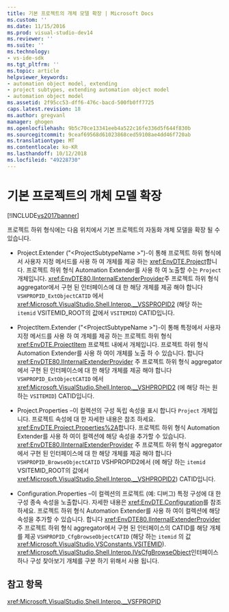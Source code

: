 ```yaml
---
title: 기본 프로젝트의 개체 모델 확장 | Microsoft Docs
ms.custom: ''
ms.date: 11/15/2016
ms.prod: visual-studio-dev14
ms.reviewer: ''
ms.suite: ''
ms.technology:
- vs-ide-sdk
ms.tgt_pltfrm: ''
ms.topic: article
helpviewer_keywords:
- automation object model, extending
- project subtypes, extending automation object model
- automation object model
ms.assetid: 2f95cc53-dff6-476c-bacd-500fb0ff7725
caps.latest.revision: 18
ms.author: gregvanl
manager: ghogen
ms.openlocfilehash: 9b5c70ce13341eeb4a522c16fe336d5f644f830b
ms.sourcegitcommit: 9ceaf69568d61023868ced59108ae4dd46f720ab
ms.translationtype: MT
ms.contentlocale: ko-KR
ms.lasthandoff: 10/12/2018
ms.locfileid: "49228730"
---
```

# <a name="extending-the-object-model-of-the-base-project"></a>기본 프로젝트의 개체 모델 확장
[!INCLUDE[vs2017banner](../../includes/vs2017banner.md)]

프로젝트 하위 형식에는 다음 위치에서 기본 프로젝트의 자동화 개체 모델을 확장 될 수 있습니다.  
  
-   Project.Extender ("\<ProjectSubtypeName >")-이 통해 프로젝트 하위 형식에서 사용자 지정 메서드를 사용 하 여 개체를 제공 하는 <xref:EnvDTE.Project>합니다. 프로젝트 하위 형식 Automation Extender를 사용 하 여 노출할 수는 `Project` 개체입니다. <xref:EnvDTE80.IInternalExtenderProvider>주 프로젝트 하위 형식 aggregator에서 구현 된 인터페이스에 대 한 해당 개체를 제공 해야 합니다 `VSHPROPID_ExtObjectCATID` 에서 <xref:Microsoft.VisualStudio.Shell.Interop.__VSSPROPID2> (해당 하는 `itemid` VSITEMID_ROOT의 값에서 `VSITEMID`) CATID입니다.  
  
-   ProjectItem.Extender ("\<ProjectSubtypeName >")-이 통해 특정에서 사용자 지정 메서드를 사용 하 여 개체를 제공 하는 프로젝트 하위 형식 <xref:EnvDTE.ProjectItem> 프로젝트 내에서 개체입니다. 프로젝트 하위 형식 Automation Extender를 사용 하 여이 개체를 노출 하 수 있습니다. 합니다 <xref:EnvDTE80.IInternalExtenderProvider> 주 프로젝트 하위 형식 aggregator에서 구현 된 인터페이스에 대 한 해당 개체를 제공 해야 합니다 `VSHPROPID_ExtObjectCATID` 에서 <xref:Microsoft.VisualStudio.Shell.Interop.__VSHPROPID2> (에 해당 하는 원하는 `VSITEMID`) CATID입니다.  
  
-   Project.Properties –이 컬렉션의 구성 독립 속성을 표시 합니다 `Project` 개체입니다. 프로젝트 속성에 대 한 자세한 내용은 참조 하세요. <xref:EnvDTE.Project.Properties%2A>합니다. 프로젝트 하위 형식 Automation Extender를 사용 하 여이 컬렉션에 해당 속성을 추가할 수 있습니다. <xref:EnvDTE80.IInternalExtenderProvider> 주 프로젝트 하위 형식 aggregator에서 구현 된 인터페이스에 대 한 해당 개체를 제공 해야 합니다 `VSHPROPID_BrowseObjectCATID` VSHPROPID2에서 (에 해당 하는 `itemid` VSITEMID_ROOT의 값에서 <xref:Microsoft.VisualStudio.Shell.Interop.__VSHPROPID2>) CATID입니다.  
  
-   Configuration.Properties –이 컬렉션의 프로젝트 (예: 디버그) 특정 구성에 대 한 구성 종속 속성을 노출합니다. 자세한 내용은 <xref:EnvDTE.Configuration>를 참조하세요. 프로젝트 하위 형식 Automation Extender를 사용 하 여이 컬렉션에 해당 속성을 추가할 수 있습니다. 합니다 <xref:EnvDTE80.IInternalExtenderProvider> 주 프로젝트 하위 형식 aggregator에서 구현 된 인터페이스의 CATID를 해당 개체를 제공 `VSHPROPID_CfgBrowseObjectCATID` (해당 하는 `itemid` 의 값 <xref:Microsoft.VisualStudio.VSConstants.VSITEMID>). <xref:Microsoft.VisualStudio.Shell.Interop.IVsCfgBrowseObject>인터페이스 하나 구성 찾아보기 개체를 구분 하기 위해서 사용 됩니다.  
  
## <a name="see-also"></a>참고 항목  
 <xref:Microsoft.VisualStudio.Shell.Interop.__VSFPROPID>


